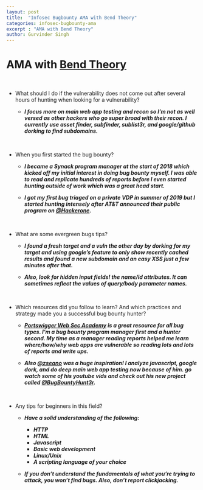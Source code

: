```yaml
---
layout: post
title:  "Infosec Bugbounty AMA with Bend Theory"
categories: infosec-bugbounty-ama
excerpt : "AMA with Bend Theory"
author: Gurvinder Singh
---
```


# AMA with [Bend Theory](https://twitter.com/bendtheory)

<br>

 - What should I do if the vulnerability does not come out after several hours of hunting when looking for a vulnerability?

   - ***I focus more on main web app testing and recon so I’m not as well versed as other hackers who go super broad with their recon. I currently use asset finder, subfinder, sublist3r, and google/github dorking to find subdomains.***

<br>

 - When you first started the bug bounty?

   - ***I became a Synack program manager at the start of 2018 which kicked off my initial interest in doing bug bounty myself. I was able to read and replicate hundreds of reports  before I even started hunting outside of work which was a great head start.***
 
   - ***I got my first bug triaged on a private VDP in summer of 2019 but I started hunting intensely after AT&T announced their public program on [@Hackerone](https://www.hackerone.com/).***

<br>

 - What are some evergreen bugs tips?

   - ***I found a fresh target and a vuln the other day by dorking for my target and using google’s feature to only show recently cached results and found a new subdomain and an easy XSS just a few minutes after that.*** 
 
   - ***Also, look for hidden input fields! the name/id attributes. It can sometimes reflect the values of query/body parameter names.***

<br>

 - Which resources did you follow to learn? And which practices and strategy made you a successful bug bounty hunter?

   - ***[Portswigger Web Sec Academy](https://portswigger.net/web-security) is a great resource for all bug types. I’m a bug bounty program manager first and a hunter second. My time as a manager reading reports helped me learn where/how/why web apps are vulnerable so reading lots and lots of reports and write ups.***
 
   - ***Also [@zseano](https://twitter.com/zseano) was a huge inspiration! I analyze javascript, google dork, and do deep main web app testing now because of him. go watch some of his youtube vids and check out his new project called [@BugBountyHunt3r](https://www.bugbountyhunter.com/).***

<br>

 - Any tips for beginners in this field?

   - ***Have a solid understanding of the following:***

      - ***HTTP***
 	  - ***HTML***
 	  - ***Javascript***
 	  - ***Basic web development***
 	  - ***Linux/Unix***
 	  - ***A scripting language of your choice***

   - ***If you don’t understand the fundamentals of what you’re trying to attack, you won’t find bugs. Also, don’t report clickjacking.***
